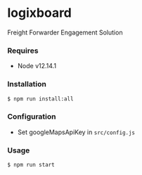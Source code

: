 # logixboard
Freight Forwarder Engagement Solution

### Requires
- Node v12.14.1

### Installation
```sh
$ npm run install:all
```

### Configuration
- Set googleMapsApiKey in `src/config.js`

### Usage
```sh
$ npm run start
```

